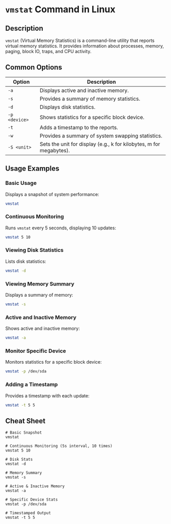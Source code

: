 # `vmstat` Command in Linux

## Description

`vmstat` (Virtual Memory Statistics) is a command-line utility that reports virtual memory statistics. It provides information about processes, memory, paging, block IO, traps, and CPU activity.

## Common Options

| Option       | Description                                                             |
|--------------|-------------------------------------------------------------------------|
| `-a`         | Displays active and inactive memory.                                     |
| `-s`         | Provides a summary of memory statistics.                                 |
| `-d`         | Displays disk statistics.                                                |
| `-p <device>`| Shows statistics for a specific block device.                            |
| `-t`         | Adds a timestamp to the reports.                                         |
| `-w`         | Provides a summary of system swapping statistics.                        |
| `-S <unit>`  | Sets the unit for display (e.g., k for kilobytes, m for megabytes).      |

## Usage Examples

### Basic Usage
Displays a snapshot of system performance:
```bash
vmstat
```

### Continuous Monitoring
Runs `vmstat` every 5 seconds, displaying 10 updates:
```bash
vmstat 5 10
```

### Viewing Disk Statistics
Lists disk statistics:
```bash
vmstat -d
```

### Viewing Memory Summary
Displays a summary of memory:
```bash
vmstat -s
```

### Active and Inactive Memory
Shows active and inactive memory:
```bash
vmstat -a
```

### Monitor Specific Device
Monitors statistics for a specific block device:
```bash
vmstat -p /dev/sda
```

### Adding a Timestamp
Provides a timestamp with each update:
```bash
vmstat -t 5 5
```

## Cheat Sheet

```plaintext
# Basic Snapshot
vmstat

# Continuous Monitoring (5s interval, 10 times)
vmstat 5 10

# Disk Stats
vmstat -d

# Memory Summary
vmstat -s

# Active & Inactive Memory
vmstat -a

# Specific Device Stats
vmstat -p /dev/sda

# Timestamped Output
vmstat -t 5 5
```
